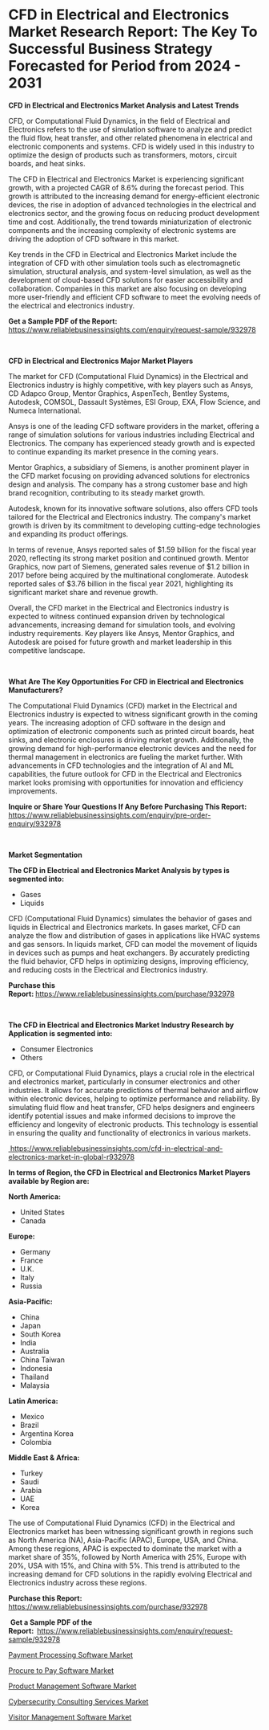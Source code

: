 <p><h1>CFD in Electrical and Electronics Market Research Report: The Key To Successful Business Strategy Forecasted for Period from 2024 - 2031</h1></p><p><strong>CFD in Electrical and Electronics Market Analysis and Latest Trends</strong></p>
<p><p>CFD, or Computational Fluid Dynamics, in the field of Electrical and Electronics refers to the use of simulation software to analyze and predict the fluid flow, heat transfer, and other related phenomena in electrical and electronic components and systems. CFD is widely used in this industry to optimize the design of products such as transformers, motors, circuit boards, and heat sinks.</p><p>The CFD in Electrical and Electronics Market is experiencing significant growth, with a projected CAGR of 8.6% during the forecast period. This growth is attributed to the increasing demand for energy-efficient electronic devices, the rise in adoption of advanced technologies in the electrical and electronics sector, and the growing focus on reducing product development time and cost. Additionally, the trend towards miniaturization of electronic components and the increasing complexity of electronic systems are driving the adoption of CFD software in this market.</p><p>Key trends in the CFD in Electrical and Electronics Market include the integration of CFD with other simulation tools such as electromagnetic simulation, structural analysis, and system-level simulation, as well as the development of cloud-based CFD solutions for easier accessibility and collaboration. Companies in this market are also focusing on developing more user-friendly and efficient CFD software to meet the evolving needs of the electrical and electronics industry.</p></p>
<p><strong>Get a Sample PDF of the Report:&nbsp;</strong> <a href="https://www.reliablebusinessinsights.com/enquiry/request-sample/932978">https://www.reliablebusinessinsights.com/enquiry/request-sample/932978</a></p>
<p>&nbsp;</p>
<p><strong>CFD in Electrical and Electronics Major Market Players</strong></p>
<p><p>The market for CFD (Computational Fluid Dynamics) in the Electrical and Electronics industry is highly competitive, with key players such as Ansys, CD Adapco Group, Mentor Graphics, AspenTech, Bentley Systems, Autodesk, COMSOL, Dassault Systèmes, ESI Group, EXA, Flow Science, and Numeca International.</p><p>Ansys is one of the leading CFD software providers in the market, offering a range of simulation solutions for various industries including Electrical and Electronics. The company has experienced steady growth and is expected to continue expanding its market presence in the coming years.</p><p>Mentor Graphics, a subsidiary of Siemens, is another prominent player in the CFD market focusing on providing advanced solutions for electronics design and analysis. The company has a strong customer base and high brand recognition, contributing to its steady market growth.</p><p>Autodesk, known for its innovative software solutions, also offers CFD tools tailored for the Electrical and Electronics industry. The company's market growth is driven by its commitment to developing cutting-edge technologies and expanding its product offerings.</p><p>In terms of revenue, Ansys reported sales of $1.59 billion for the fiscal year 2020, reflecting its strong market position and continued growth. Mentor Graphics, now part of Siemens, generated sales revenue of $1.2 billion in 2017 before being acquired by the multinational conglomerate. Autodesk reported sales of $3.76 billion in the fiscal year 2021, highlighting its significant market share and revenue growth.</p><p>Overall, the CFD market in the Electrical and Electronics industry is expected to witness continued expansion driven by technological advancements, increasing demand for simulation tools, and evolving industry requirements. Key players like Ansys, Mentor Graphics, and Autodesk are poised for future growth and market leadership in this competitive landscape.</p></p>
<p>&nbsp;</p>
<p><strong>What Are The Key Opportunities For CFD in Electrical and Electronics Manufacturers?</strong></p>
<p><p>The Computational Fluid Dynamics (CFD) market in the Electrical and Electronics industry is expected to witness significant growth in the coming years. The increasing adoption of CFD software in the design and optimization of electronic components such as printed circuit boards, heat sinks, and electronic enclosures is driving market growth. Additionally, the growing demand for high-performance electronic devices and the need for thermal management in electronics are fueling the market further. With advancements in CFD technologies and the integration of AI and ML capabilities, the future outlook for CFD in the Electrical and Electronics market looks promising with opportunities for innovation and efficiency improvements.</p></p>
<p><strong>Inquire or Share Your Questions If Any Before Purchasing This Report:</strong> <a href="https://www.reliablebusinessinsights.com/enquiry/pre-order-enquiry/932978">https://www.reliablebusinessinsights.com/enquiry/pre-order-enquiry/932978</a></p>
<p>&nbsp;</p>
<p><strong>Market Segmentation</strong></p>
<p><strong>The CFD in Electrical and Electronics Market Analysis by types is segmented into:</strong></p>
<p><ul><li>Gases</li><li>Liquids</li></ul></p>
<p><p>CFD (Computational Fluid Dynamics) simulates the behavior of gases and liquids in Electrical and Electronics markets. In gases market, CFD can analyze the flow and distribution of gases in applications like HVAC systems and gas sensors. In liquids market, CFD can model the movement of liquids in devices such as pumps and heat exchangers. By accurately predicting the fluid behavior, CFD helps in optimizing designs, improving efficiency, and reducing costs in the Electrical and Electronics industry.</p></p>
<p><strong>Purchase this Report:&nbsp;</strong><a href="https://www.reliablebusinessinsights.com/purchase/932978">https://www.reliablebusinessinsights.com/purchase/932978</a></p>
<p>&nbsp;</p>
<p><strong>The CFD in Electrical and Electronics Market Industry Research by Application is segmented into:</strong></p>
<p><ul><li>Consumer Electronics</li><li>Others</li></ul></p>
<p><p>CFD, or Computational Fluid Dynamics, plays a crucial role in the electrical and electronics market, particularly in consumer electronics and other industries. It allows for accurate predictions of thermal behavior and airflow within electronic devices, helping to optimize performance and reliability. By simulating fluid flow and heat transfer, CFD helps designers and engineers identify potential issues and make informed decisions to improve the efficiency and longevity of electronic products. This technology is essential in ensuring the quality and functionality of electronics in various markets.</p></p>
<p><a href="https://www.reliablebusinessinsights.com/cfd-in-electrical-and-electronics-market-in-global-r932978">&nbsp;https://www.reliablebusinessinsights.com/cfd-in-electrical-and-electronics-market-in-global-r932978</a></p>
<p><strong>In terms of Region, the CFD in Electrical and Electronics Market Players available by Region are:</strong></p>
<p>
    <p> <strong> North America: </strong>
        <ul>
            <li>United States</li>
            <li>Canada</li>
        </ul>
        </p> 
    <p> <strong> Europe: </strong>
        <ul>
            <li>Germany</li>
            <li>France</li>
            <li>U.K.</li>
            <li>Italy</li>
            <li>Russia</li>
        </ul>
        </p> 
    <p> <strong> Asia-Pacific: </strong>
        <ul>
            <li>China</li>
            <li>Japan</li>
            <li>South Korea</li>
            <li>India</li>
            <li>Australia</li>
            <li>China Taiwan</li>
            <li>Indonesia</li>
            <li>Thailand</li>
            <li>Malaysia</li>
        </ul>
        </p> 
    <p> <strong> Latin America: </strong>
        <ul>
            <li>Mexico</li>
            <li>Brazil</li>
            <li>Argentina Korea</li>
            <li>Colombia</li>
        </ul>
        </p> 
    <p> <strong> Middle East & Africa: </strong>
        <ul>
            <li>Turkey</li>
            <li>Saudi</li>
            <li>Arabia</li>
            <li>UAE</li>
            <li>Korea</li>
        </ul>
    </p>
    </p>
<p><p>The use of Computational Fluid Dynamics (CFD) in the Electrical and Electronics market has been witnessing significant growth in regions such as North America (NA), Asia-Pacific (APAC), Europe, USA, and China. Among these regions, APAC is expected to dominate the market with a market share of 35%, followed by North America with 25%, Europe with 20%, USA with 15%, and China with 5%. This trend is attributed to the increasing demand for CFD solutions in the rapidly evolving Electrical and Electronics industry across these regions.</p></p>
<p><strong>Purchase this Report: </strong><a href="https://www.reliablebusinessinsights.com/purchase/932978">https://www.reliablebusinessinsights.com/purchase/932978</a></p>
<p>&nbsp;<strong>Get a Sample PDF of the Report:&nbsp;&nbsp;</strong><a href="https://www.reliablebusinessinsights.com/enquiry/request-sample/932978">https://www.reliablebusinessinsights.com/enquiry/request-sample/932978</a></p>
<p><strong></strong></p>
<p><p><a href="https://medium.com/@adam.churchill89678/payment-processing-software-market-essentials-key-market-players-demand-drivers-and-roi-d573876ee972">Payment Processing Software Market</a></p><p><a href="https://medium.com/@sylviajacksonb5/procure-to-pay-software-market-size-is-growing-at-cagr-of-13-1-cee77d0b5e29">Procure to Pay Software Market</a></p><p><a href="https://medium.com/@sylviajacksonb5/insights-into-the-product-management-software-market-size-which-is-expanding-with-a-8-6-e37ef6afd3da">Product Management Software Market</a></p><p><a href="https://medium.com/@sylviajacksonb5/global-cybersecurity-consulting-services-industry-research-report-competitive-landscape-market-96f43bff394b">Cybersecurity Consulting Services Market</a></p><p><a href="https://medium.com/@adam.churchill89678/visitor-management-software-market-forecast-global-market-trends-and-analysis-from-2024-to-2031-5bfa529c77e2">Visitor Management Software Market</a></p></p>